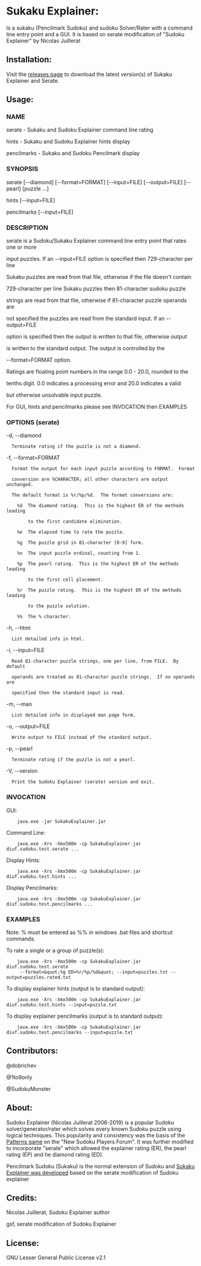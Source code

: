 # Sukaku Explainer:

Is a sukaku (Pencilmark Sudoku) and sudoku Solver/Rater with a command line entry point and a GUI. It is based on serate
modification of &quot;Sudoku Explainer&quot; by Nicolas Juillerat

## Installation:

Visit the [releases page](https://github.com/SudokuMonster/SukakuExplainer/releases) to download the latest version(s) of Sukaku Explainer and Serate.

## Usage:

### NAME

  serate - Sukaku and Sudoku Explainer command line rating

  hints - Sukaku and Sudoku Explainer hints display

  pencilmarks - Sukaku and Sudoku Pencilmark display

### SYNOPSIS

  serate [--diamond] [--format=FORMAT] [--input=FILE] [--output=FILE] [--pearl] [puzzle ...]

  hints [--input=FILE]

  pencilmarks [--input=FILE]

### DESCRIPTION

  serate is a Sudoku/Sukaku Explainer command line entry point that rates one or more

  input puzzles.  If an --input=FILE option is specified then 729-character per line

  Sukaku puzzles are read from that file, otherwise if the file doesn&#39;t contain

  729-character per line Sukaku puzzles then 81-character sudoku puzzle

  strings are read from that file, otherwise if 81-character puzzle operands are

  not specified the puzzles are read from the standard input.  If an --output=FILE

  option is specified then the output is written to that file, otherwise output

  is written to the standard output.  The output is controlled by the

  --format=FORMAT option.

  Ratings are floating point numbers in the range 0.0 - 20.0, rounded to the

  tenths digit.  0.0 indicates a processing error and 20.0 indicates a valid

  but otherwise unsolvable input puzzle.

  For GUI, hints and pencilmarks please see INVOCATION then EXAMPLES

### OPTIONS (serate)

  -d, --diamond

      Terminate rating if the puzzle is not a diamond.

  -f, --format=FORMAT

      Format the output for each input puzzle according to FORMAT.  Format

      conversion are %CHARACTER; all other characters are output unchanged.

      The default format is %r/%p/%d.  The format conversions are:

        %d  The diamond rating.  This is the highest ER of the methods leading

            to the first candidate elimination.

        %e  The elapsed time to rate the puzzle.

        %g  The puzzle grid in 81-character [0-9] form.

        %n  The input puzzle ordinal, counting from 1.

        %p  The pearl rating.  This is the highest ER of the methods leading

            to the first cell placement.

        %r  The puzzle rating.  This is the highest ER of the methods leading

            to the puzzle solution.

        %%  The % character.

  -h, --html

      List detailed info in html.

  -i, --input=FILE

      Read 81-character puzzle strings, one per line, from FILE.  By default

      operands are treated as 81-character puzzle strings.  If no operands are

      specified then the standard input is read.

  -m, --man

      List detailed info in displayed man page form.

  -o, --output=FILE

      Write output to FILE instead of the standard output.

  -p, --pearl

      Terminate rating if the puzzle is not a pearl.

  -V, --version

      Print the Sudoku Explainer (serate) version and exit.

### INVOCATION

  GUI:

        java.exe -jar SukakuExplainer.jar

  Command Line:

        java.exe -Xrs -Xmx500m -cp SukakuExplainer.jar diuf.sudoku.test.serate ...

  Display Hints:

        java.exe -Xrs -Xmx500m -cp SukakuExplainer.jar diuf.sudoku.test.hints ...

  Display Pencilmarks:

        java.exe -Xrs -Xmx500m -cp SukakuExplainer.jar diuf.sudoku.test.pencilmarks ...

### EXAMPLES

  Note: % must be entered as %% in windows .bat files and shortcut commands.

  To rate a single or a group of puzzle(s):

        java.exe -Xrs -Xmx500m -cp SukakuExplainer.jar diuf.sudoku.test.serate
         --format=&quot;%g ED=%r/%p/%d&quot; --input=puzzles.txt --output=puzzles.rated.txt

  To display explainer hints (output is to standard output):

        java.exe -Xrs -Xmx500m -cp SukakuExplainer.jar diuf.sudoku.test.hints --input=puzzle.txt

  To display explainer pencilmarks (output is to standard output):

        java.exe -Xrs -Xmx500m -cp SukakuExplainer.jar diuf.sudoku.test.pencilmarks --input=puzzle.txt

## Contributors:

@dobrichev

@1to9only

@SudokuMonster

## About:

Sudoku Explainer (Nicolas Juillerat 2006-2019) is a popular Sudoku solver/generator/rater which solves every known Sudoku
puzzle using logical techniques. This popularity and consistency was the basis of the [Patterns game](http://forum.enjoysudoku.com/patterns-game-1-5-t5760.html) on
the &quot;New Sudoku Players Forum&quot;. It was further modified to incorporate &quot;serate&quot; which allowed
the explainer rating (ER), the pearl rating (EP) and he diamond rating (ED).

Pencilmark Sudoku (Sukaku) is the normal extension of Sudoku and [Sukaku Explainer was developed](http://forum.enjoysudoku.com/help-with-sudoku-explainer-t6677-60.html) based
on the serate modification of Sudoku explainer

## Credits:

Nicolas Juillerat, Sudoku Explainer author

gsf, serate modification of Sudoku Explainer

## License:

GNU Lesser General Public License v2.1
